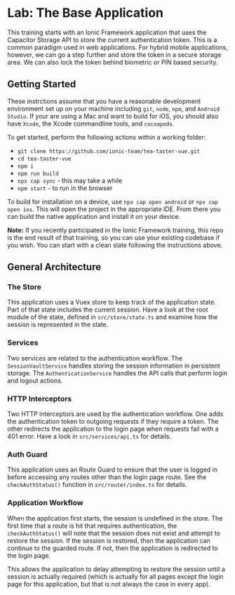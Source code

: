 # Lab: The Base Application

This training starts with an Ionic Framework application that uses the Capacitor Storage API to store the current authentication token. This is a common paradigm used in web applications. For hybrid mobile applications, however, we can go a step further and store the token in a secure storage area. We can also lock the token behind biometric or PIN based security.

## Getting Started

These instrctions assume that you have a reasonable development environment set up on your machine including `git`, `node`, `npm`, and `Android Studio`. If your are using a Mac and want to build for iOS, you should also have `Xcode`, the Xcode commandline tools, and `cocoapods`.

To get started, perform the following actions within a working folder:

- `git clone https://github.com/ionic-team/tea-taster-vue.git`
- `cd tea-taster-vue`
- `npm i`
- `npm run build`
- `npx cap sync` - this may take a while
- `npm start` - to run in the browser

To build for installation on a device, use `npx cap open android` or `npx cap open ios`. This will open the project in the appropriate IDE. From there you can build the native application and install it on your device.

**Note:** If you recently participated in the Ionic Framework training, this repo is the end result of that training, so you can use your existing codebase if you wish. You can start with a clean slate following the instructions above.

## General Architecture

### The Store

This application uses a Vuex store to keep track of the application state. Part of that state includes the current session. Have a look at the root module of the state, defined in `src/store/state.ts` and examine how the session is represented in the state.

### Services

Two services are related to the authentication workflow. The `SessionVaultService` handles storing the session information in persistent storage. The `AuthenticationService` handles the API calls that perform login and logout actions.

### HTTP Interceptors

Two HTTP interceptors are used by the authentication workflow. One adds the authentication token to outgoing requests if they require a token. The other redirects the application to the login page when requests fail with a 401 error. Have a look in `src/services/api.ts` for details.

### Auth Guard

This application uses an Route Guard to ensure that the user is logged in before accessing any routes other than the login page route. See the `checkAuthStatus()` function in `src/router/index.ts` for details.

### Application Workflow

When the application first starts, the session is undefined in the store. The first time that a route is hit that requires authentication, the `checkAuthStatus()` will note that the session does not exist and attempt to restore the session. If the session is restored, then the application can continue to the guarded route. If not, then the application is redirected to the login page.

This allows the application to delay attempting to restore the session until a session is actually required (which is actually for all pages except the login page for this application, but that is not always the case in every app).

